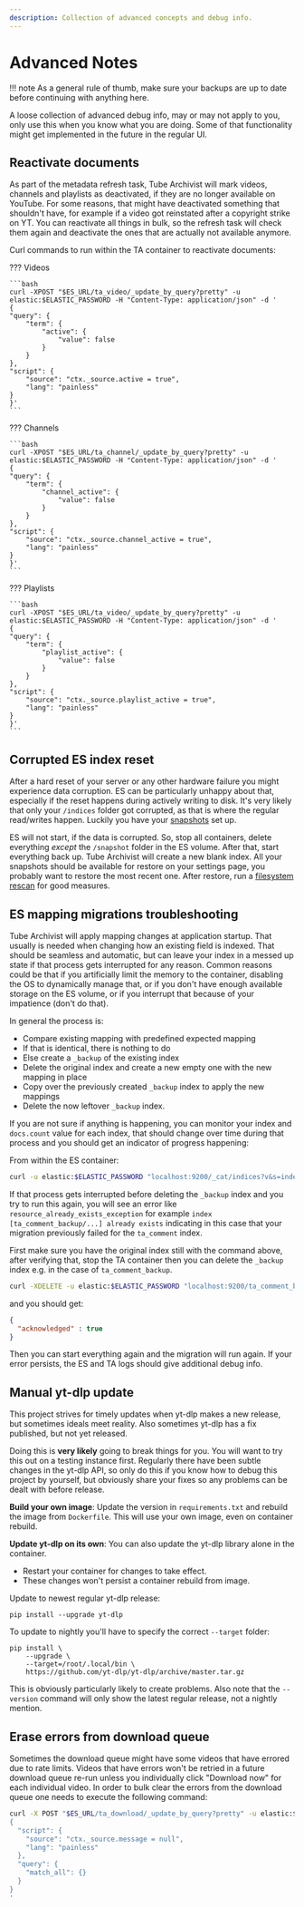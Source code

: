 ```yaml
---
description: Collection of advanced concepts and debug info.
---
```


# Advanced Notes

!!! note
	As a general rule of thumb, make sure your backups are up to date before continuing with anything here.

A loose collection of advanced debug info, may or may not apply to you, only use this when you know what you are doing. Some of that functionality might get implemented in the future in the regular UI.

## Reactivate documents
As part of the metadata refresh task, Tube Archivist will mark videos, channels and playlists as deactivated, if they are no longer available on YouTube. For some reasons, that might have deactivated something that shouldn't have, for example if a video got reinstated after a copyright strike on YT. You can reactivate all things in bulk, so the refresh task will check them again and deactivate the ones that are actually not available anymore.

Curl commands to run within the TA container to reactivate documents:

??? Videos

    ```bash
	curl -XPOST "$ES_URL/ta_video/_update_by_query?pretty" -u elastic:$ELASTIC_PASSWORD -H "Content-Type: application/json" -d '
	{
	"query": {
		"term": {
			"active": {
				"value": false
			}
		}
	},
	"script": {
		"source": "ctx._source.active = true",
		"lang": "painless"
	}
	}'
	```

??? Channels

	```bash
	curl -XPOST "$ES_URL/ta_channel/_update_by_query?pretty" -u elastic:$ELASTIC_PASSWORD -H "Content-Type: application/json" -d '
	{
	"query": {
		"term": {
			"channel_active": {
				"value": false
			}
		}
	},
	"script": {
		"source": "ctx._source.channel_active = true",
		"lang": "painless"
	}
	}'
	```

??? Playlists

	```bash
	curl -XPOST "$ES_URL/ta_video/_update_by_query?pretty" -u elastic:$ELASTIC_PASSWORD -H "Content-Type: application/json" -d '
	{
	"query": {
		"term": {
			"playlist_active": {
				"value": false
			}
		}
	},
	"script": {
		"source": "ctx._source.playlist_active = true",
		"lang": "painless"
	}
	}'
	```

## Corrupted ES index reset
After a hard reset of your server or any other hardware failure you might experience data corruption. ES can be particularly unhappy about that, especially if the reset happens during actively writing to disk. It's very likely that only your `/indices` folder got corrupted, as that is where the regular read/writes happen. Luckily you have your [snapshots](settings/application.md#snapshots) set up.

ES will not start, if the data is corrupted. So, stop all containers, delete everything *except* the `/snapshot` folder in the ES volume. After that, start everything back up. Tube Archivist will create a new blank index. All your snapshots should be available for restore on your settings page, you probably want to restore the most recent one. After restore, run a [filesystem rescan](settings/actions.md#rescan-filesystem) for good measures.

## ES mapping migrations troubleshooting

Tube Archivist will apply mapping changes at application startup. That usually is needed when changing how an existing field is indexed. That should be seamless and automatic, but can leave your index in a messed up state if that process gets interrupted for any reason. Common reasons could be that if you artificially limit the memory to the container, disabling the OS to dynamically manage that, or if you don't have enough available storage on the ES volume, or if you interrupt that because of your impatience (don't do that).

In general the process is:

- Compare existing mapping with predefined expected mapping
- If that is identical, there is nothing to do
- Else create a `_backup` of the existing index
- Delete the original index and create a new empty one with the new mapping in place
- Copy over the previously created `_backup` index to apply the new mappings
- Delete the now leftover `_backup` index.

If you are not sure if anything is happening, you can monitor your index and `docs.count` value for each index, that should change over time during that process and you should get an indicator of progress happening:

From within the ES container:

```bash
curl -u elastic:$ELASTIC_PASSWORD "localhost:9200/_cat/indices?v&s=index"
```

If that process gets interrupted before deleting the `_backup` index and you try to run this again, you will see an error like `resource_already_exists_exception` for example `index [ta_comment_backup/...] already exists` indicating in this case that your migration previously failed for the `ta_comment` index.

First make sure you have the original index still with the command above, after verifying that, stop the TA container then you can delete the `_backup` index e.g. in the case of `ta_comment_backup`.

```bash
curl -XDELETE -u elastic:$ELASTIC_PASSWORD "localhost:9200/ta_comment_backup?pretty"
```

and you should get:
```json
{
  "acknowledged" : true
}
```

Then you can start everything again and the migration will run again. If your error persists, the ES and TA logs should give additional debug info.

## Manual yt-dlp update
This project strives for timely updates when yt-dlp makes a new release, but sometimes ideals meet reality. Also sometimes yt-dlp has a fix published, but not yet released.

Doing this is **very likely** going to break things for you. You will want to try this out on a testing instance first. Regularly there have been subtle changes in the yt-dlp API, so only do this if you know how to debug this project by yourself, but obviously share your fixes so any problems can be dealt with before release.

**Build your own image**: Update the version in `requirements.txt` and rebuild the image from `Dockerfile`. This will use your own image, even on container rebuild.

**Update yt-dlp on its own**: You can also update the yt-dlp library alone in the container.

- Restart your container for changes to take effect.
- These changes won't persist a container rebuild from image.

Update to newest regular yt-dlp release:

```
pip install --upgrade yt-dlp
```

To update to nightly you'll have to specify the correct `--target` folder:
```
pip install \
    --upgrade \
    --target=/root/.local/bin \
    https://github.com/yt-dlp/yt-dlp/archive/master.tar.gz
```
This is obviously particularly likely to create problems. Also note that the `--version` command will only show the latest regular release, not a nightly mention.

## Erase errors from download queue
Sometimes the download queue might have some videos that have errored due to rate limits. Videos that have errors won't be retried in a future download queue re-run unless you individually click "Download now" for each individual video. In order to bulk clear the errors from the download queue one needs to execute the following command:
```bash
curl -X POST "$ES_URL/ta_download/_update_by_query?pretty" -u elastic:$ELASTIC_PASSWORD -H 'Content-Type: application/json' -d'
{
  "script": {
    "source": "ctx._source.message = null",
    "lang": "painless"
  },
  "query": {
    "match_all": {}
  }
}
'
```
